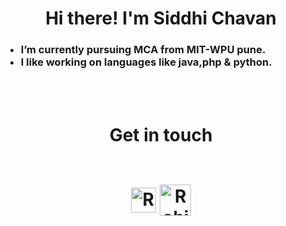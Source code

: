 
<h1 align="center">Hi there! I'm Siddhi Chavan</h1>

<h3>
  
- I’m currently pursuing MCA from MIT-WPU pune.
- I like working on languages like java,php & python.
</h3>
<br />
<br>



<h1 align="center">Get in touch 
<br />
<br>

[<img align="center" alt="RohiniRG | Linkedln" width="40px" src="https://cdn2.iconfinder.com/data/icons/social-media-2285/512/1_Linkedin_unofficial_colored_svg-512.png" />][linkedin]
[<img align="center" alt="RohiniRG | Gmail" width="50px" src="https://cdn4.iconfinder.com/data/icons/logos-brands-in-colors/48/google-gmail-512.png"/>][gmail]
</h1>


[linkedin]: https://www.linkedin.com/in/siddhi-chavan-152963223/
[gmail]: siddhic24@gmail.com

<br /> 
